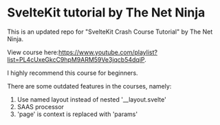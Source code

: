 # SvelteKit tutorial by The Net Ninja

This is an updated repo for "SvelteKit Crash Course Tutorial" by The Net Ninja.

View course here:https://www.youtube.com/playlist?list=PL4cUxeGkcC9hpM9ARM59Ve3jqcb54dqiP.

I highly recommend this course for beginners.

There are some outdated features in the courses, namely:
1. Use named layout instead of nested '__layout.svelte'
2. SAAS processor
3. 'page' is context is replaced with 'params'
